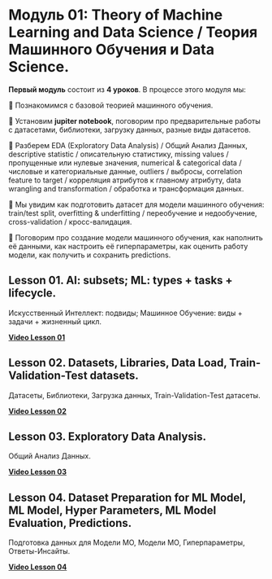 # Модуль 01: Theory of Machine Learning and Data Science / Теория Машинного Обучения и Data Science.

**Первый модуль** состоит из **4 уроков**. В процессе этого модуля мы: 

📌   Познакомимся с базовой теорией машинного обучения.

📌   Установим **jupiter notebook**, поговорим про предварительные работы с датасетами, библиотеки, загрузку данных, разные виды датасетов.

📌   Разберем EDA (Exploratory Data Analysis) / Общий Анализ Данных, descriptive statistic / описательную статистику, missing values / пропущенные или нулевые значения, numerical & categorical data / числовые и категориальные данные, outliers / выбросы, correlation feature to target / корреляция атрибутов к главному атрибуту, data wrangling and transformation / обработка и трансформация данных.

📌   Мы увидим как подготовить датасет для модели машинного обучения: train/test split, overfitting & underfitting / переобучение и недообучение, cross-validation / кросс-валидация.

📌   Поговорим про создание модели машинного обучения, как наполнить её данными, как настроить её гиперпараметры, как оценить работу модели, как получить и сохранить predictions.


## Lesson 01. AI: subsets; ML: types + tasks + lifecycle.
Искусственный Интеллект: подвиды; Машинное Обучение: виды + задачи + жизненный цикл.

[**Video Lesson 01**](https://youtu.be/Cf_Yys2VHS4)

## Lesson 02. Datasets, Libraries, Data Load, Train-Validation-Test datasets.  
Датасеты, Библиотеки, Загрузка данных, Train-Validation-Test датасеты.

[**Video Lesson 02**](https://youtu.be/KYeSwj6V150)

## Lesson 03. Exploratory Data Analysis. 
Общий Анализ Данных.

[**Video Lesson 03**](https://youtu.be/KYeSwj6V150)

## Lesson 04. Dataset Preparation for ML Model, ML Model, Hyper Parameters, ML Model Evaluation, Predictions.
Подготовка данных для Модели МО, Модели МО, Гиперпараметры, Ответы-Инсайты.

[**Video Lesson 04**](https://youtu.be/Ypiv_2luYTU)
